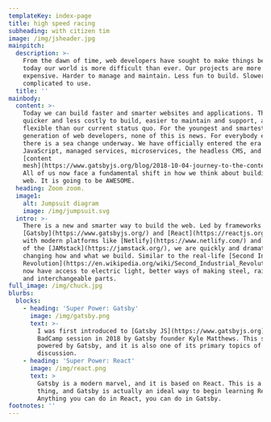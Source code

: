 ```yaml
---
templateKey: index-page
title: high speed racing
subheading: with citizen tim
image: /img/jsheader.jpg
mainpitch:
  description: >-
    From the dawn of time, web developers have sought to make things better. But
    today our world is more difficult than ever. Our projects are more
    expensive. Harder to manage and maintain. Less fun to build. Slower and more
    complicated to use.
  title: ''
mainbody:
  content: >-
    Today we can build faster and smarter websites and applications. They are
    quicker and less costly to build, easier to maintain and support, and more
    flexible than our current status quo. For the youngest and smartest
    generation of web developers, none of this is news. For everybody else,
    there is a sea change underway. We have officially entered the era of
    JavaScript, managed services, microservices, the headless CMS, and the
    [content
    mesh](https://www.gatsbyjs.org/blog/2018-10-04-journey-to-the-content-mesh/).
    All of us now face a fundamental shift in how we think about building the
    web. It is going to be AWESOME.
  heading: Zoom zoom.
  image1:
    alt: Jumpsuit diagram
    image: /img/jumpsuit.svg
  intro: >-
    There is a new and smarter way to build the web. Led by frameworks such as
    [Gatsby](https://www.gatsbyjs.org/) and [React](https://reactjs.org/), along
    with modern platforms like [Netlify](https://www.netlify.com/) and the rise
    of the [JAMstack](https://jamstack.org/), we are quickly and dramatically
    changing how and what we build. Similar to the real-life [Second Industrial
    Revolution](https://en.wikipedia.org/wiki/Second_Industrial_Revolution), we
    now have access to electric light, better ways of making steel, railroads,
    and interchangeable parts.
full_image: /img/chuck.jpg
blurbs:
  blocks:
    - heading: 'Super Power: Gatsby'
      image: /img/gatsby.png
      text: >-
        I was first introduced to [Gatsby JS](https://www.gatsbyjs.org) at a
        BadCamp session in 2018 by Gatsby founder Kyle Matthews. This site is
        powered by Gatsby, and it is also one of its primary topics of
        discussion.
    - heading: 'Super Power: React'
      image: /img/react.png
      text: >
        Gatsby is a modern marvel, and it is based on React. This is a good
        thing, and Gatsby is actually an ideal way to begin learning React.
        Anything you can do in React, you can do in Gatsby.
footnotes: ''
---
```



